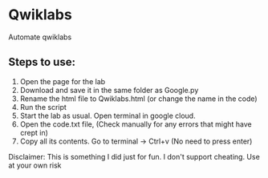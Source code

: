 # Qwiklabs
 Automate qwiklabs
 
 ## Steps to use:
 1. Open the page for the lab
 2. Download and save it in the same folder as Google.py
 3. Rename the html file to Qwiklabs.html (or change the name in the code)
 4. Run the script
 5. Start the lab as usual. Open terminal in google cloud. 
 6. Open the code.txt file,
    (Check manually for any errors that might have crept in)
 7. Copy all its contents. Go to terminal -> Ctrl+v (No need to press enter)
 
 Disclaimer: This is something I did just for fun. I don't support cheating. Use at your own risk
